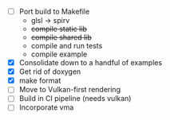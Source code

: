 - [ ] Port build to Makefile
  - glsl -> spirv
  - ~~compile static lib~~
  - ~~compile shared lib~~
  - compile and run tests
  - compile example
- [x] Consolidate down to a handful of examples
- [x] Get rid of doxygen
- [x] make format
- [ ] Move to Vulkan-first rendering
- [ ] Build in CI pipeline (needs vulkan)
- [ ] Incorporate vma